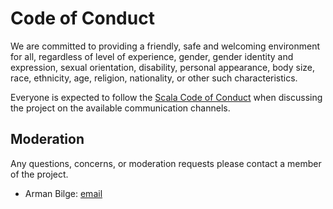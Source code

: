 # Code of Conduct

We are committed to providing a friendly, safe and welcoming environment for all, regardless of level of experience, gender, gender identity and expression, sexual orientation, disability, personal appearance, body size, race, ethnicity, age, religion, nationality, or other such characteristics.

Everyone is expected to follow the [Scala Code of Conduct] when discussing the project on the available communication channels.

## Moderation

Any questions, concerns, or moderation requests please contact a member of the project.

- Arman Bilge: [email](mailto:arman@armanbilge.com)

[Scala Code of Conduct]: https://typelevel.org/code-of-conduct.html
